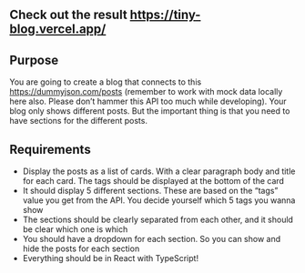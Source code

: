  ## Check out the result https://tiny-blog.vercel.app/
 
 ## Purpose
 
You are going to create a blog that connects to this https://dummyjson.com/posts (remember to work with mock data locally here also. Please don’t hammer this API too much while developing). Your blog only shows different posts. But the important thing is that you need to have sections for the different posts. 

## Requirements

* Display the posts as a list of cards. With a clear paragraph body and title for each card. The tags should be displayed at the bottom of the card
* It should display 5 different sections. These are based on the “tags” value you get from the API. You decide yourself which 5 tags you wanna show
* The sections should be clearly separated from each other, and it should be clear which one is which
* You should have a dropdown for each section. So you can show and hide the posts for each section
* Everything should be in React with TypeScript!

